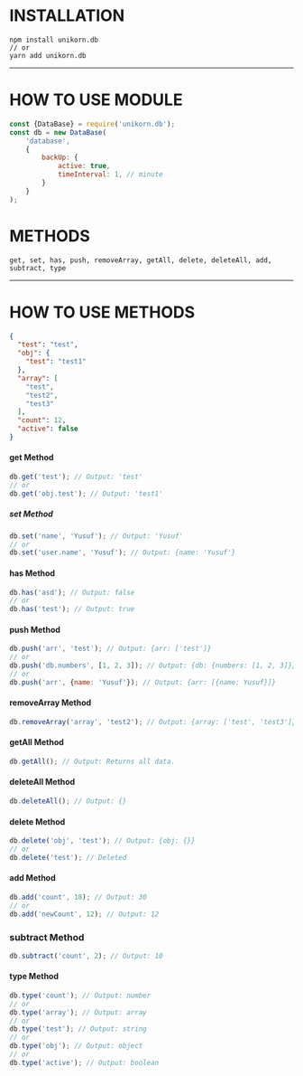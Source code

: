 # INSTALLATION

```
npm install unikorn.db
// or
yarn add unikorn.db
```

---

# HOW TO USE MODULE

````javascript
const {DataBase} = require('unikorn.db');
const db = new DataBase(
    'database',
    {
        backUp: {
            active: true,
            timeInterval: 1, // minute
        }
    }
);
````

# METHODS
``get, set, has, push, removeArray, getAll, delete, deleteAll, add, subtract, type``

---

# HOW TO USE METHODS

```json
{
  "test": "test",
  "obj": {
    "test": "test1"
  },
  "array": [
    "test",
    "test2",
    "test3"
  ],
  "count": 12,
  "active": false
}
```

#### get Method
```javascript
db.get('test'); // Output: 'test'
// or
db.get('obj.test'); // Output: 'test1'
```

##### set Method
```javascript
db.set('name', 'Yusuf'); // Output: 'Yusuf'
// or
db.set('user.name', 'Yusuf'); // Output: {name: 'Yusuf'}
```

#### has Method
```javascript
db.has('asd'); // Output: false
// or
db.has('test'); // Output: true
```

#### push Method
```javascript
db.push('arr', 'test'); // Output: {arr: ['test']}
// or
db.push('db.numbers', [1, 2, 3]); // Output: {db: {numbers: [1, 2, 3]}}
// or
db.push('arr', {name: 'Yusuf'}); // Output: {arr: [{name: Yusuf}]}
```

#### removeArray Method
```javascript
db.removeArray('array', 'test2'); // Output: {array: ['test', 'test3']}
```

#### getAll Method
```javascript
db.getAll(); // Output: Returns all data.
```

#### deleteAll Method
```javascript
db.deleteAll(); // Output: {}
```

#### delete Method
```javascript
db.delete('obj', 'test'); // Output: {obj: {}}
// or
db.delete('test'); // Deleted
```

#### add Method
```javascript
db.add('count', 18); // Output: 30
// or
db.add('newCount', 12); // Output: 12
```

### subtract Method
```javascript
db.subtract('count', 2); // Output: 10
```

#### type Method
```javascript
db.type('count'); // Output: number
// or
db.type('array'); // Output: array
// or
db.type('test'); // Output: string
// or
db.type('obj'); // Output: object
// or
db.type('active'); // Output: boolean
```

